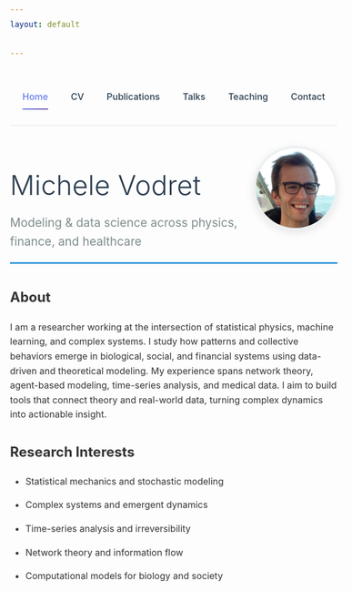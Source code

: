 ```yaml
---
layout: default

---
```


<style>
/* Override theme constraints for better desktop view */
.inner {
  max-width: 1200px !important;
  width: 90% !important;
  margin: 0 auto !important;
}

#content-wrapper {
  max-width: none !important;
  width: 100% !important;
}

body {
  font-family: -apple-system, BlinkMacSystemFont, 'Segoe UI', Roboto, sans-serif;
  line-height: 1.6;
  color: #333;
}
.nav-clean {
  display: flex;
  justify-content: center;
  gap: 30px;
  padding: 25px 0;
  border-bottom: 1px solid rgba(0, 0, 0, 0.1);
  background: transparent;
}

.nav-clean a {
  position: relative;
  font-weight: 500;
  color: #2c3e50;
  text-decoration: none;
  padding: 6px 0;
  transition: color 0.3s ease;
}

.nav-clean a::after {
  content: "";
  position: absolute;
  left: 0;
  bottom: -3px;
  width: 0%;
  height: 2px;
  background: linear-gradient(135deg, #667eea, #764ba2);
  transition: width 0.3s ease;
}

.nav-clean a:hover::after,
.nav-clean a.current::after {
  width: 100%;
}

.nav-clean a.current {
  color: #667eea;
}

/* Nascondi solo il titolo Jekyll automatico, non quello nell'header custom */
body > .inner > h1:first-child {
  display: none;
}

/* Override theme's red h3 styling */
h3 {
  color: #2c3e50 !important; /* Dark blue-gray instead of red */
}

.header-clean {
  display: flex;
  align-items: center;
  justify-content: space-between;
  margin-bottom: 30px;
  padding-bottom: 20px;
  border-bottom: 3px solid #3498db;
}
.header-clean h1 {
  font-size: 2.5em;
  font-weight: 300;
  margin-bottom: 10px;
  color: #2c3e50;
}
.header-clean h2 {
  font-size: 1.2em;
  color: #7f8c8d;
  font-weight: 400;
  margin: 0;
}
.profile-img {
  width: 140px;
  height: 140px;
  border-radius: 50%;
  border: 4px solid #ecf0f1;
  box-shadow: 0 4px 15px rgba(0,0,0,0.1);
}
@media (max-width: 768px) {
  .header-clean { flex-direction: column; text-align: center; }
  .profile-img { margin-top: 20px; width: 120px; height: 120px; }
  .nav-clean { flex-wrap: wrap; gap: 15px; }
}

/* Ensure good desktop spacing */
@media (min-width: 769px) {
  .nav-clean { gap: 40px; padding: 30px 0; }
  .header-clean { margin-bottom: 40px; }
  body { font-size: 16px; }
  .header-clean h1 { font-size: 3em; }
  .header-clean h2 { font-size: 1.3em; }
}
</style>

<nav class="nav-clean">
  <a href="/" class="current">Home</a>
  <a href="/cv">CV</a>
  <a href="/publications">Publications</a>
  <a href="/talks">Talks</a>
  <a href="/teaching">Teaching</a>
  <a href="/contact">Contact</a>
</nav>
<div class="header-clean">
  <div>
    <h1>Michele Vodret</h1>
    <h2>Modeling & data science across physics, finance, and healthcare</h2>
  </div>
  <img src="assets/images/profile.png" class="profile-img" alt="Michele Vodret">
</div>

## About

I am a researcher working at the intersection of statistical physics, machine learning, and complex systems.
I study how patterns and collective behaviors emerge in biological, social, and financial systems using data-driven and theoretical modeling.
My experience spans network theory, agent-based modeling, time-series analysis, and medical data.
I aim to build tools that connect theory and real-world data, turning complex dynamics into actionable insight.


## Research Interests


- Statistical mechanics and stochastic modeling

- Complex systems and emergent dynamics

- Time-series analysis and irreversibility

- Network theory and information flow

- Computational models for biology and society

